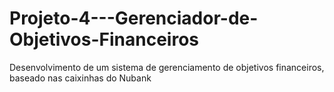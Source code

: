 # Projeto-4---Gerenciador-de-Objetivos-Financeiros
Desenvolvimento de um sistema de gerenciamento de objetivos financeiros, baseado nas caixinhas do Nubank
